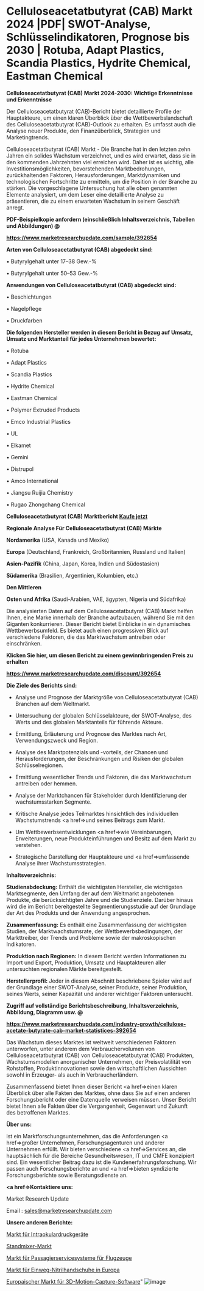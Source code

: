 # Celluloseacetatbutyrat (CAB) Markt 2024 |PDF| SWOT-Analyse, Schlüsselindikatoren, Prognose bis 2030 | Rotuba, Adapt Plastics, Scandia Plastics, Hydrite Chemical, Eastman Chemical

<strong>Celluloseacetatbutyrat (CAB) Markt 2024-2030: Wichtige Erkenntnisse und Erkenntnisse</strong>

Der Celluloseacetatbutyrat (CAB)-Bericht bietet detaillierte Profile der Hauptakteure, um einen klaren Überblick über die Wettbewerbslandschaft des Celluloseacetatbutyrat (CAB)-Outlook zu erhalten. Es umfasst auch die Analyse neuer Produkte, den Finanzüberblick, Strategien und Marketingtrends.

Celluloseacetatbutyrat (CAB) Markt - Die Branche hat in den letzten zehn Jahren ein solides Wachstum verzeichnet, und es wird erwartet, dass sie in den kommenden Jahrzehnten viel erreichen wird. Daher ist es wichtig, alle Investitionsmöglichkeiten, bevorstehenden Marktbedrohungen, zurückhaltenden Faktoren, Herausforderungen, Marktdynamiken und technologischen Fortschritte zu ermitteln, um die Position in der Branche zu stärken. Die vorgeschlagene Untersuchung hat alle oben genannten Elemente analysiert, um dem Leser eine detaillierte Analyse zu präsentieren, die zu einem erwarteten Wachstum in seinem Geschäft anregt.



<strong><b>PDF-Beispielkopie anfordern (einschließlich Inhaltsverzeichnis, Tabellen und Abbildungen) @ </b></strong>

<strong><a href=https://www.marketresearchupdate.com/sample/392654>

<strong>https://www.marketresearchupdate.com/sample/392654</u></a></strong></strong>



<strong>Arten von Celluloseacetatbutyrat (CAB) abgedeckt sind:</strong>

• Butyrylgehalt unter 17–38 Gew.-%

• Butyrylgehalt unter 50–53 Gew.-%



<strong>Anwendungen von Celluloseacetatbutyrat (CAB) abgedeckt sind:</strong>

• Beschichtungen

• Nagelpflege

• Druckfarben



<strong>Die folgenden Hersteller werden in diesem Bericht in Bezug auf Umsatz, Umsatz und Marktanteil für jedes Unternehmen bewertet:</strong>

• Rotuba

• Adapt Plastics

• Scandia Plastics

• Hydrite Chemical

• Eastman Chemical

• Polymer Extruded Products

• Emco Industrial Plastics

• UL

• Elkamet

• Gemini

• Distrupol

• Amco International

• Jiangsu Ruijia Chemistry

• Rugao Zhongchang Chemical



<strong>Celluloseacetatbutyrat (CAB) Marktbericht <a href=https://www.marketresearchupdate.com/buynow/392654>Kaufe jetzt</a></strong>



<strong>Regionale Analyse Für Celluloseacetatbutyrat (CAB) Märkte</strong>



<strong>Nordamerika</strong> (USA, Kanada und Mexiko)



<strong>Europa</strong> (Deutschland, Frankreich, Großbritannien, Russland und Italien)



<strong>Asien-Pazifik</strong> (China, Japan, Korea, Indien und Südostasien)



<strong>Südamerika</strong> (Brasilien, Argentinien, Kolumbien, etc.)



<strong>Den Mittleren</strong> 

<strong>Osten und Afrika</strong> (Saudi-Arabien, VAE, ägypten, Nigeria und Südafrika)

Die analysierten Daten auf dem Celluloseacetatbutyrat (CAB) Markt helfen Ihnen, eine Marke innerhalb der Branche aufzubauen, während Sie mit den Giganten konkurrieren. Dieser Bericht bietet Einblicke in ein dynamisches Wettbewerbsumfeld. Es bietet auch einen progressiven Blick auf verschiedene Faktoren, die das Marktwachstum antreiben oder einschränken.



<strong>Klicken Sie hier, um diesen Bericht zu einem gewinnbringenden Preis zu erhalten
</strong>

<strong><a href=https://www.marketresearchupdate.com/discount/392654>https://www.marketresearchupdate.com/discount/392654</b></u></strong></a>



<strong>Die Ziele des Berichts sind:</strong>

- Analyse und Prognose der Marktgröße von Celluloseacetatbutyrat (CAB) Branchen auf dem Weltmarkt.

- Untersuchung der globalen Schlüsselakteure, der SWOT-Analyse, des Werts und des globalen Marktanteils für führende Akteure.

- Ermittlung, Erläuterung und Prognose des Marktes nach Art, Verwendungszweck und Region.

- Analyse des Marktpotenzials und -vorteils, der Chancen und Herausforderungen, der Beschränkungen und Risiken der globalen Schlüsselregionen.

- Ermittlung wesentlicher Trends und Faktoren, die das Marktwachstum antreiben oder hemmen.

- Analyse der Marktchancen für Stakeholder durch Identifizierung der wachstumsstarken Segmente.

- Kritische Analyse jedes Teilmarktes hinsichtlich des individuellen Wachstumstrends <a href=>und</a> seines Beitrags zum Markt.

- Um Wettbewerbsentwicklungen <a href=>wie</a> Vereinbarungen, Erweiterungen, neue Produkteinführungen und Besitz auf dem Markt zu verstehen.

- Strategische Darstellung der Hauptakteure und <a href=>umfas</a>sende Analyse ihrer Wachstumsstrategien.



<strong>Inhaltsverzeichnis:</strong>



<strong>Studienabdeckung:</strong> Enthält die wichtigsten Hersteller, die wichtigsten Marktsegmente, den Umfang der auf dem Weltmarkt angebotenen Produkte, die berücksichtigten Jahre und die Studienziele. Darüber hinaus wird die im Bericht bereitgestellte Segmentierungsstudie auf der Grundlage der Art des Produkts und der Anwendung angesprochen.



<strong>Zusammenfassung:</strong> Es enthält eine Zusammenfassung der wichtigsten Studien, der Marktwachstumsrate, der Wettbewerbsbedingungen, der Markttreiber, der Trends und Probleme sowie der makroskopischen Indikatoren.



<strong>Produktion nach Regionen:</strong> In diesem Bericht werden Informationen zu Import und Export, Produktion, Umsatz und Hauptakteuren aller untersuchten regionalen Märkte bereitgestellt.



<strong>Herstellerprofil:</strong> Jeder in diesem Abschnitt beschriebene Spieler wird auf der Grundlage einer SWOT-Analyse, seiner Produkte, seiner Produktion, seines Werts, seiner Kapazität und anderer wichtiger Faktoren untersucht.



<strong><b>Zugriff auf vollständige Berichtsbeschreibung, Inhaltsverzeichnis, Abbildung, Diagramm usw. @ </b></strong>

<strong><a href=https://www.marketresearchupdate.com/industry-growth/cellulose-acetate-butyrate-cab-market-statistices-392654>https://www.marketresearchupdate.com/industry-growth/cellulose-acetate-butyrate-cab-market-statistices-392654</a></strong>

Das Wachstum dieses Marktes ist weltweit verschiedenen Faktoren unterworfen, unter anderem dem Verbrauchervolumen von Celluloseacetatbutyrat (CAB) von Celluloseacetatbutyrat (CAB) Produkten, Wachstumsmodellen anorganischer Unternehmen, der Preisvolatilität von Rohstoffen, Produktinnovationen sowie den wirtschaftlichen Aussichten sowohl in Erzeuger- als auch in Verbraucherländern.

Zusammenfassend bietet Ihnen dieser Bericht <a href=>einen</a> klaren Überblick über alle Fakten des Marktes, ohne dass Sie auf einen anderen Forschungsbericht oder eine Datenquelle verweisen müssen. Unser Bericht bietet Ihnen alle Fakten über die Vergangenheit, Gegenwart und Zukunft des betroffenen Marktes.



<strong>Über uns:</strong>

 ist ein Marktforschungsunternehmen, das die Anforderungen <a href=>großer</a> Unternehmen, Forschungsagenturen und anderer Unternehmen erfüllt. Wir bieten verschiedene <a href=>Services</a> an, die hauptsächlich für die Bereiche Gesundheitswesen, IT und CMFE konzipiert sind. Ein wesentlicher Beitrag dazu ist die Kundenerfahrungsforschung. Wir passen auch Forschungsberichte an und <a href=>bieten</a> syndizierte Forschungsberichte sowie Beratungsdienste an.



<strong><a href=>Kontaktiere uns:</a></strong>

Market Research Update

Email : sales@marketresearchupdate.com



<strong>Unsere anderen Berichte:</strong>

<a href=https://www.linkedin.com/pulse/intraocular-pressure-device-market-trends-2023-key-takeaways>Markt für Intraokulardruckgeräte</a>

<a href=https://www.linkedin.com/pulse/stand-mixer-market-report-2023-top-company-trends-future>Standmixer-Markt</a>

<a href=https://www.linkedin.com/pulse/aircraft-passenger-service-system-market-research>Markt für Passagierservicesysteme für Flugzeuge</a>

<a href=https://www.linkedin.com/pulse/europe-disposable-nitrile-gloves-market-2023>Markt für Einweg-Nitrilhandschuhe in Europa</a>

<a href=https://www.linkedin.com/pulse/europe-3d-motion-capture-software-market-xgncf/>Europaischer Markt für 3D-Motion-Capture-Software</a>"
![image](https://github.com/Gayatrikarjule/Market-Analysis-361/assets/97346546/3ae72769-9112-4399-9ab3-8a309fbe4da9)

